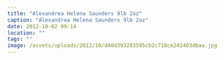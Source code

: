 ```yaml
---
title: "Alexandrea Helena Saunders 9lb 2oz"
caption: "Alexandrea Helena Saunders 9lb 2oz"
date: 2012-10-02 09:14
location: ""
tags: ""
image: /assets/uploads/2012/10/d40d393283595cb2c718ce242403dbaa.jpg
---
```

